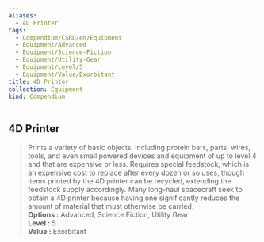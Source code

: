 ```yaml
---
aliases:
  - 4D Printer
tags:
  - Compendium/CSRD/en/Equipment
  - Equipment/Advanced
  - Equipment/Science-Fiction
  - Equipment/Utility-Gear
  - Equipment/Level/5
  - Equipment/Value/Exorbitant
title: 4D Printer
collection: Equipment
kind: Compendium
---
```

## 4D Printer  
  
>Prints a variety of basic objects, including protein bars, parts, wires, tools, and even small powered devices and equipment of up to level 4 and that are expensive or less. Requires special feedstock, which is an expensive cost to replace after every dozen or so uses, though items printed by the 4D printer can be recycled, extending the feedstock supply accordingly. Many long-haul spacecraft seek to obtain a 4D printer because having one significantly reduces the amount of material that must otherwise be carried.  
> **Options :** Advanced, Science Fiction, Utility Gear  
> **Level :** 5  
> **Value :** Exorbitant